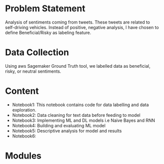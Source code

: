 # Problem Statement

Analysis of sentiments coming from tweets. These tweets are related to self-driving vehicles. Instead of positive, negative analysis, I have chosen to define Beneficial/Risky as labeling feature.

# Data Collection
Using aws Sagemaker Ground Truth tool, we labelled data as beneficial, risky, or neutral sentiments. 

# Content

- Notebook1: This notebook contains code for data labelling and data exploration.
- Notebook2: Data cleaning for text data before feeding to model
- Notebook3: Implementing ML and DL models i.e Naive Bayes and RNN
- Notebook4: Building and evaluating ML model
- Notebook5: Descriptive analysis for model and results
- Notebook6:

# Modules
